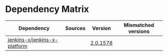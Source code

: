 # Dependency Matrix

Dependency | Sources | Version | Mismatched versions
---------- | ------- | ------- | -------------------
[jenkins-x/jenkins-x-platform](https://github.com/jenkins-x/jenkins-x-platform) |  | [2.0.1578](https://github.com/jenkins-x/jenkins-x-platform/releases/tag/v2.0.1578) | 
